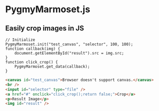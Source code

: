 PygmyMarmoset.js
====


Easily crop images in JS
-------------------

```avascript
// Initialize
PygmyMarmoset.init("test_canvas", "selector", 100, 100);
function callback(img) {
    document.getElementById("result").src = img.src;
}
function click_crop() {
    PygmyMarmoset.get_data(callback);
}
```

```html
<canvas id="test_canvas">Browser doesn't support canvas.</canvas>
<br />
<input id="selector" type="file" />
<a href="#" onclick="click_crop();return false;">Crop</a>
<p>Result Image</p>
<img id="result" />
```
